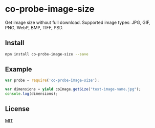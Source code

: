 # co-probe-image-size
Get image size without full download. Supported image types: JPG, GIF, PNG, WebP, BMP, TIFF, PSD.

Install
-------

```bash
npm install co-probe-image-size --save
```

Example
-------

```js
var probe = require('co-probe-image-size');

var dimensions = yield coImage.getSize("test-image-name.jpg");
console.log(dimensions);
```

License
-------

[MIT](https://raw.github.com/nodeca/probe-image-size/master/LICENSE)
